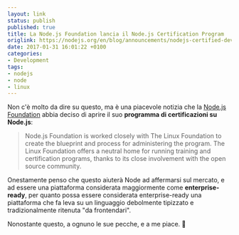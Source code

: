 ```yaml
---
layout: link
status: publish
published: true
title: La Node.js Foundation lancia il Node.js Certification Program
origlink: https://nodejs.org/en/blog/announcements/nodejs-certified-developer-program/
date: 2017-01-31 16:01:22 +0100
categories:
- Development
tags:
- nodejs
- node
- linux
---
```


Non c'è molto da dire su questo, ma è una piacevole notizia che la [Node.js Foundation](https://nodejs.org) abbia deciso di aprire il suo **programma di certificazioni su Node.js**:

> Node.js Foundation is worked closely with The Linux Foundation to create the blueprint and process for administering the program. The Linux Foundation offers a neutral home for running training and certification programs, thanks to its close involvement with the open source community.

Onestamente penso che questo aiuterà Node ad affermarsi sul mercato, e ad essere una piattaforma considerata maggiormente come **enterprise-ready**, per quanto possa essere considerata enterprise-ready una piattaforma che fa leva su un linguaggio debolmente tipizzato e tradizionalmente ritenuta "da frontendari".

Nonostante questo, a ognuno le sue pecche, e a me piace. 😬